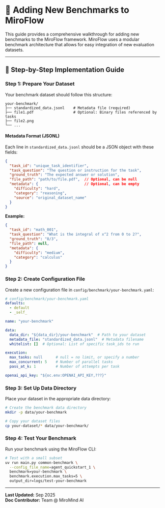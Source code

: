 # 🧪 Adding New Benchmarks to MiroFlow

This guide provides a comprehensive walkthrough for adding new benchmarks to the MiroFlow framework. MiroFlow uses a modular benchmark architecture that allows for easy integration of new evaluation datasets.

---

## 🚀 Step-by-Step Implementation Guide

### Step 1: Prepare Your Dataset

Your benchmark dataset should follow this structure:

```
your-benchmark/
├── standardized_data.jsonl    # Metadata file (required)
├── file1.pdf                  # Optional: Binary files referenced by tasks
├── file2.png
└── ...
```

#### Metadata Format (JSONL)

Each line in `standardized_data.jsonl` should be a JSON object with these fields:

```json
{
  "task_id": "unique_task_identifier",
  "task_question": "The question or instruction for the task",
  "ground_truth": "The expected answer or solution",
  "file_path": "path/to/file.pdf",  // Optional, can be null
  "metadata": {                     // Optional, can be empty
    "difficulty": "hard",
    "category": "reasoning",
    "source": "original_dataset_name"
  }
}
```

**Example:**
```json
{
  "task_id": "math_001",
  "task_question": "What is the integral of x^2 from 0 to 2?",
  "ground_truth": "8/3",
  "file_path": null,
  "metadata": {
    "difficulty": "medium",
    "category": "calculus"
  }
}
```

### Step 2: Create Configuration File

Create a new configuration file in `config/benchmark/your-benchmark.yaml`:

```yaml
# config/benchmark/your-benchmark.yaml
defaults:
  - default
  - _self_

name: "your-benchmark"

data:
  data_dir: "${data_dir}/your-benchmark"  # Path to your dataset
  metadata_file: "standardized_data.jsonl"  # Metadata filename
  whitelist: []  # Optional: List of specific task_ids to run

execution:
  max_tasks: null      # null = no limit, or specify a number
  max_concurrent: 5    # Number of parallel tasks
  pass_at_k: 1         # Number of attempts per task

openai_api_key: "${oc.env:OPENAI_API_KEY,???}"
```

### Step 3: Set Up Data Directory

Place your dataset in the appropriate data directory:

```bash
# Create the benchmark data directory
mkdir -p data/your-benchmark

# Copy your dataset files
cp your-dataset/* data/your-benchmark/
```

### Step 4: Test Your Benchmark

Run your benchmark using the MiroFlow CLI:

```bash
# Test with a small subset 
uv run main.py common-benchmark \
  --config_file_name=agent_quickstart_1 \
  benchmark=your-benchmark \
  benchmark.execution.max_tasks=5 \
  output_dir=logs/test-your-benchmark
```

---

**Last Updated:** Sep 2025  
**Doc Contributor:** Team @ MiroMind AI
